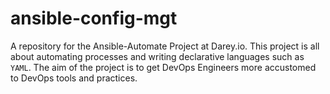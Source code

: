 # ansible-config-mgt
A repository for the Ansible-Automate Project at Darey.io. This project is all about automating processes and writing declarative languages such as `YAML`. The aim of the project is to get DevOps Engineers more accustomed to DevOps tools and practices.
